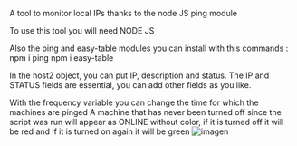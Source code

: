 A tool to monitor local IPs thanks to the node JS ping module

To use this tool you will need NODE JS

Also the ping and easy-table modules
you can install with this commands : 
npm i ping
npm i easy-table


In the host2 object, you can put IP, description and status.
The IP and STATUS fields are essential, you can add other fields as you like.

With the frequency variable you can change the time for which the machines are pinged
A machine that has never been turned off since the script was run will appear as ONLINE without color, if it is turned off it will be red and if it is turned on again it will be green
![imagen](https://cdn.discordapp.com/attachments/1003694632946913403/1011294251147087953/2022-08-22_12_01_03-Window.png)